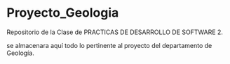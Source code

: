 # Proyecto_Geologia
Repositorio de la Clase de PRACTICAS DE DESARROLLO DE SOFTWARE 2.

se almacenara aquí todo lo pertinente al proyecto del departamento de Geología.